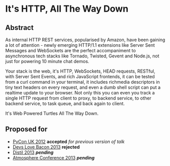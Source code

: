 # It's HTTP, All The Way Down


## Abstract

As internal HTTP REST services, popularised by Amazon, have been gaining a lot of attention - newly emerging HTTP/1.1 extensions like Server Sent Messages and WebSockets are the perfect accompaniment to asynchronous tech stacks like Tornado, Twisted, Gevent and Node.js, not just for powering 10 minute chat demos.

Your stack is the web, it's HTTP, WebSockets, HEAD requests, RESTful, with Server Sent Events, and rich JavaScript frontends, it can be tested from a curl command in your terminal, it includes richmedia descriptors in tiny text headers on every request, and even a dumb shell script can put a realtime update to your browser.
Not only this you can even you track a single HTTP request from client to proxy, to backend service, to other backend service, to task queue, and back again to client.

It's Web Powered Turtles All The Way Down.


## Proposed for

 * [PyCon UK 2012](http://pyconuk.org/) **accepted** *for previous version of talk*
 * [Devs Love Bacon 2013](devslovebacon.com/conferences/bacon-2013/) **rejected**
 * [Distil 2013](http://distill.engineyard.com/) ***pending***
 * [Atmosphere Conference 2013](https://atmosphere-conference.com/en/) ***pending***
